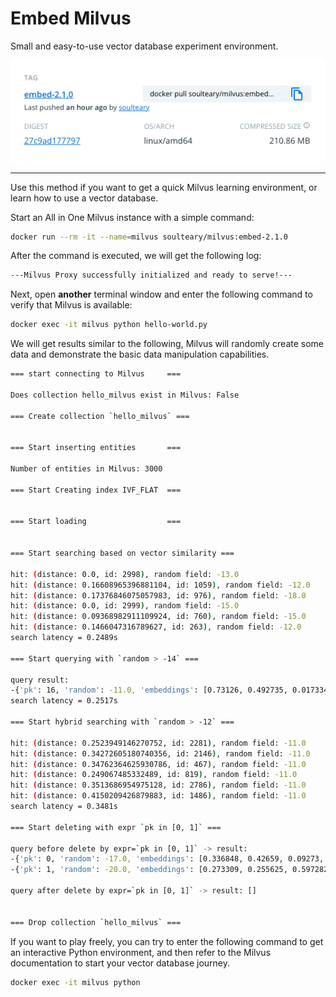 # Embed Milvus

Small and easy-to-use vector database experiment environment.

![](./docker.png)

---

Use this method if you want to get a quick Milvus learning environment, or learn how to use a vector database.

Start an All in One Milvus instance with a simple command:

```bash
docker run --rm -it --name=milvus soulteary/milvus:embed-2.1.0
```

After the command is executed, we will get the following log:

```bash
---Milvus Proxy successfully initialized and ready to serve!---
```

Next, open **another** terminal window and enter the following command to verify that Milvus is available:

```bash
docker exec -it milvus python hello-world.py
```

We will get results similar to the following, Milvus will randomly create some data and demonstrate the basic data manipulation capabilities.

```bash
=== start connecting to Milvus     ===

Does collection hello_milvus exist in Milvus: False

=== Create collection `hello_milvus` ===


=== Start inserting entities       ===

Number of entities in Milvus: 3000

=== Start Creating index IVF_FLAT  ===


=== Start loading                  ===


=== Start searching based on vector similarity ===

hit: (distance: 0.0, id: 2998), random field: -13.0
hit: (distance: 0.16608965396881104, id: 1059), random field: -12.0
hit: (distance: 0.17376846075057983, id: 976), random field: -18.0
hit: (distance: 0.0, id: 2999), random field: -15.0
hit: (distance: 0.09368982911109924, id: 760), random field: -15.0
hit: (distance: 0.1466047316789627, id: 263), random field: -12.0
search latency = 0.2489s

=== Start querying with `random > -14` ===

query result:
-{'pk': 16, 'random': -11.0, 'embeddings': [0.73126, 0.492735, 0.017334, 0.219567, 0.872692, 0.050455, 0.072988, 0.322331]}
search latency = 0.2517s

=== Start hybrid searching with `random > -12` ===

hit: (distance: 0.2523949146270752, id: 2281), random field: -11.0
hit: (distance: 0.34272605180740356, id: 2146), random field: -11.0
hit: (distance: 0.34762364625930786, id: 467), random field: -11.0
hit: (distance: 0.249067485332489, id: 819), random field: -11.0
hit: (distance: 0.3513686954975128, id: 2786), random field: -11.0
hit: (distance: 0.4150209426879883, id: 1486), random field: -11.0
search latency = 0.3481s

=== Start deleting with expr `pk in [0, 1]` ===

query before delete by expr=`pk in [0, 1]` -> result: 
-{'pk': 0, 'random': -17.0, 'embeddings': [0.336848, 0.42659, 0.09273, 0.587923, 0.559363, 0.854384, 0.348711, 0.16934]}
-{'pk': 1, 'random': -20.0, 'embeddings': [0.273309, 0.255625, 0.597282, 0.181107, 0.198166, 0.758371, 0.186847, 0.120927]}

query after delete by expr=`pk in [0, 1]` -> result: []


=== Drop collection `hello_milvus` ===
```

If you want to play freely, you can try to enter the following command to get an interactive Python environment, and then refer to the Milvus documentation to start your vector database journey.


```bash
docker exec -it milvus python
```

